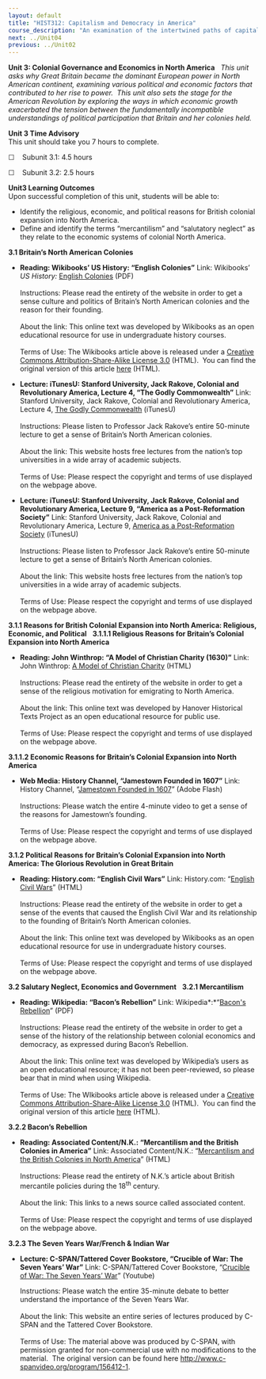 ```yaml
---
layout: default
title: "HIST312: Capitalism and Democracy in America"
course_description: "An examination of the intertwined paths of capitalism and democracy in US history from the 17th century to the present, focusing on the connections between America’s economic and political development."
next: ../Unit04
previous: ../Unit02
---
```

**Unit 3: Colonial Governance and Economics in North America** <span
id="3"></span> 
*This unit asks why Great Britain became the dominant European power in
North American continent, examining various political and economic
factors that contributed to her rise to power.  This unit also sets the
stage for the American Revolution by exploring the ways in which
economic growth exacerbated the tension between the fundamentally
incompatible understandings of political participation that Britain and
her colonies held.*

**Unit 3 Time Advisory**  
This unit should take you 7 hours to complete.

☐    Subunit 3.1: 4.5 hours

☐    Subunit 3.2: 2.5 hours

**Unit3 Learning Outcomes**  
Upon successful completion of this unit, students will be able to:

-   Identify the religious, economic, and political reasons for British
    colonial expansion into North America.
-   Define and identify the terms “mercantilism” and “salutatory
    neglect” as they relate to the economic systems of colonial North
    America.

**3.1 Britain’s North American Colonies** <span id="3.1"></span> 
-   **Reading: Wikibooks’ US History: “English Colonies”**
    Link: Wikibooks’ *US History:* [English
    Colonies](http://www.saylor.org/site/wp-content/uploads/2011/08/HIST-312-3.1-US-History-English-Colonies.pdf)
    (PDF)  
        
     Instructions: Please read the entirety of the website in order to
    get a sense culture and politics of Britain’s North American
    colonies and the reason for their founding.  
        
     About the link: This online text was developed by Wikibooks as an
    open educational resource for use in undergraduate history
    courses.  
        
     Terms of Use: The Wikibooks article above is released under a
    [Creative Commons Attribution-Share-Alike License
    3.0](http://creativecommons.org/licenses/by-sa/3.0/) (HTML).  You
    can find the original version of this article
    [here](http://en.wikibooks.org/wiki/US_History/English_Colonies)
    (HTML).

-   **Lecture: iTunesU: Stanford University, Jack Rakove, Colonial and
    Revolutionary America, Lecture 4, “The Godly Commonwealth”**
    Link: Stanford University, Jack Rakove, Colonial and Revolutionary
    America, Lecture 4, [The Godly
    Commonwealth](http://deimos3.apple.com/WebObjects/Core.woa/Browse/itunes.stanford.edu-dz.4331563317?i=1304550792)
    (iTunesU)  
        
     Instructions: Please listen to Professor Jack Rakove’s entire
    50-minute lecture to get a sense of Britain’s North American
    colonies.  
        
     About the link: This website hosts free lectures from the nation’s
    top universities in a wide array of academic subjects.  
        
     Terms of Use: Please respect the copyright and terms of use
    displayed on the webpage above.

-   **Lecture: iTunesU: Stanford University, Jack Rakove, Colonial and
    Revolutionary America, Lecture 9, “America as a Post-Reformation
    Society”**
    Link: Stanford University, Jack Rakove, Colonial and Revolutionary
    America, Lecture 9, [America as a Post-Reformation
    Society](http://deimos3.apple.com/WebObjects/Core.woa/Browse/itunes.stanford.edu-dz.4331563347?i=1585758967)
    (iTunesU)  
        
     Instructions: Please listen to Professor Jack Rakove’s entire
    50-minute lecture to get a sense of Britain’s North American
    colonies.  
        
     About the link: This website hosts free lectures from the nation’s
    top universities in a wide array of academic subjects.   
        
     Terms of Use: Please respect the copyright and terms of use
    displayed on the webpage above.

**3.1.1 Reasons for British Colonial Expansion into North America:
Religious, Economic, and Political** <span id="3.1.1"></span> 
**3.1.1.1 Religious Reasons for Britain’s Colonial Expansion into North
America** <span id="3.1.1.1"></span> 
-   **Reading: John Winthrop: “A Model of Christian Charity (1630)”**
    Link: John Winthrop: [A Model of Christian
    Charity](http://religiousfreedom.lib.virginia.edu/sacred/charity.html)
    (HTML)  
        
     Instructions: Please read the entirety of the website in order to
    get a sense of the religious motivation for emigrating to North
    America.  
        
     About the link: This online text was developed by Hanover
    Historical Texts Project as an open educational resource for public
    use.  
        
     Terms of Use: Please respect the copyright and terms of use
    displayed on the webpage above.

**3.1.1.2 Economic Reasons for Britain’s Colonial Expansion into North
America** <span id="3.1.1.2"></span> 
-   **Web Media: History Channel, “Jamestown Founded in 1607”**
    Link: History Channel, “[Jamestown Founded in
    1607](Http://www.history.com/videos/jamestown-founded-in-1607#jamestown-founded-in-1607)”
    (Adobe Flash)  
        
     Instructions: Please watch the entire 4-minute video to get a sense
    of the reasons for Jamestown’s founding.  
               
     Terms of Use: Please respect the copyright and terms of use
    displayed on the webpage above.

**3.1.2 Political Reasons for Britain’s Colonial Expansion into North
America: The Glorious Revolution in Great Britain** <span
id="3.1.2"></span> 
-   **Reading: History.com: “English Civil Wars”**
    Link: History.com: “[English Civil
    Wars](http://www.history.com/topics/english-civil-wars)” (HTML)  
        
     Instructions: Please read the entirety of the website in order to
    get a sense of the events that caused the English Civil War and its
    relationship to the founding of Britain’s North American colonies.  
        
     About the link: This online text was developed by Wikibooks as an
    open educational resource for use in undergraduate history
    courses.  
        
     Terms of Use: Please respect the copyright and terms of use
    displayed on the webpage above.

**3.2 Salutary Neglect, Economics and Government** <span
id="3.2"></span> 
**3.2.1 Mercantilism** <span id="3.2.1"></span> 
-   **Reading: Wikipedia: “Bacon’s Rebellion”**
    Link: Wikipedia*:*“[Bacon's
    Rebellion](http://www.saylor.org/site/wp-content/uploads/2011/08/HIST312-3.2.1-Bacons-Rebellion.pdf)”
    (PDF)  
        
     Instructions: Please read the entirety of the website in order to
    get a sense of the history of the relationship between colonial
    economics and democracy, as expressed during Bacon’s Rebellion.  
        
     About the link: This online text was developed by Wikipedia’s users
    as an open educational resource; it has not been peer-reviewed, so
    please bear that in mind when using Wikipedia.  
        
     Terms of Use: The WIkibooks article above is released under a
    [Creative Commons Attribution-Share-Alike License
    3.0](http://creativecommons.org/licenses/by-sa/3.0/) (HTML).  You
    can find the original version of this article
    [here](http://en.wikipedia.org/wiki/Bacon%27s_Rebellion) (HTML).

**3.2.2 Bacon’s Rebellion** <span id="3.2.2"></span> 
-   **Reading: Associated Content/N.K.: “Mercantilism and the British
    Colonies in America”**
    Link: Associated Content/N.K.: “[Mercantilism and the British
    Colonies in North
    America](https://web.archive.org/web/20071121205639/http://www.associatedcontent.com/article/27484/mercantilism_and_the_british_colonies.html)”
    (HTML)  
        
     Instructions: Please read the entirety of N.K.’s article about
    British mercantile policies during the 18<sup>th</sup> century.  
        
     About the link: This links to a news source called associated
    content.  
        
     Terms of Use: Please respect the copyright and terms of use
    displayed on the webpage above.

**3.2.3 The Seven Years War/French & Indian War** <span
id="3.2.3"></span> 
-   **Lecture: C-SPAN/Tattered Cover Bookstore, “Crucible of War: The
    Seven Years’ War”**
    Link: C-SPAN/Tattered Cover Bookstore, “[Crucible of War: The Seven
    Years’ War](http://www.youtube.com/watch?v=iRFqoJGPPPo)” (Youtube)  
      
     Instructions: Please watch the entire 35-minute debate to better
    understand the importance of the Seven Years War.  
        
     About the link: This website an entire series of lectures produced
    by C-SPAN and the Tattered Cover Bookstore.  
        
     Terms of Use: The material above was produced by C-SPAN, with
    permission granted for non-commercial use with no modifications to
    the material.  The original version can be found
    here <http://www.c-spanvideo.org/program/156412-1>.


